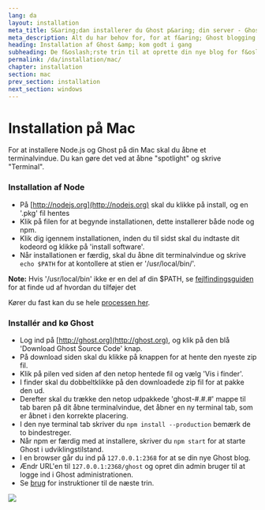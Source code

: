 ```yaml
---
lang: da
layout: installation
meta_title: S&aring;dan installerer du Ghost p&aring; din server - Ghost dokumentation
meta_description: Alt du har behov for, for at f&aring; Ghost blogging platformen op og k&oslash;re p&aring; din lokale maskine eller hosting service.
heading: Installation af Ghost &amp; kom godt i gang
subheading: De f&oslash;rste trin til at oprette din nye blog for f&oslash;rste gang.
permalink: /da/installation/mac/
chapter: installation
section: mac
prev_section: installation
next_section: windows
---
```



# Installation p&aring; Mac <a id="install-mac"></a>

For at installere Node.js og Ghost p&aring; din Mac skal du &aring;bne et terminalvindue. Du kan g&oslash;re det ved at &aring;bne "spotlight" og skrive "Terminal".

### Installation af Node

*   P&aring; [http://nodejs.org](http://nodejs.org) skal du klikke p&aring; install, og en '.pkg' fil hentes
*   Klik p&aring; filen for at begynde installationen, dette installerer b&aring;de node og npm.
*   Klik dig igennem installationen, inden du til sidst skal du indtaste dit kodeord og klikke p&aring; 'install software'.
*   N&aring;r installationen er f&aelig;rdig, skal du &aring;bne dit terminalvindue og skrive `echo $PATH` for at kontollere at stien er '/usr/local/bin/'.

<p class="note"><strong>Note:</strong> Hvis '/usr/local/bin' ikke er en del af din $PATH, se <a href="#export-path">fejlfindingsguiden</a> for at finde ud af hvordan du tilf&oslash;jer det</p>

K&oslash;rer du fast kan du se hele [processen her](https://s3-eu-west-1.amazonaws.com/ghost-website-cdn/install-node-mac.gif "Installation af Node p&aring; Mac").

### Install&eacute;r and k&oslash; Ghost

*   Log ind p&aring; [http://ghost.org](http://ghost.org), og klik p&aring; den bl&aring; 'Download Ghost Source Code' knap.
*   P&aring; download siden skal du klikke p&aring; knappen for at hente den nyeste zip fil.
*   Klik p&aring; pilen ved siden af den netop hentede fil og v&aelig;lg 'Vis i finder'.
*   I finder skal du dobbeltklikke p&aring; den downloadede zip fil for at pakke den ud.
*   Derefter skal du tr&aelig;kke den netop udpakkede 'ghost-#.#.#' mappe til tab baren p&aring; dit &aring;bne terminalvindue, det &aring;bner en ny terminal tab, som er &aring;bnet i den korrekte placering.
*   I den nye terminal tab skriver du `npm install --production` <span class="note">bem&aelig;rk de to bindestreger</span>.
*   N&aring;r npm er f&aelig;rdig med at installere, skriver du `npm start` for at starte Ghost i udviklingstilstand.
*   I en browser g&aring;r du ind p&aring; <code class="path">127.0.0.1:2368</code> for at se din nye Ghost blog.
*   &AElig;ndr URL'en til <code class="path">127.0.0.1:2368/ghost</code> og opret din admin bruger til at logge ind i Ghost administrationen.
*   Se [brug](/usage) for instruktioner til de n&aelig;ste trin.

![](https://s3-eu-west-1.amazonaws.com/ghost-website-cdn/install-ghost-mac.gif)


